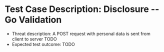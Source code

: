 # Test Case Description: Disclosure -- Go Validation
- Threat description: A POST request with personal data is sent from client to server TODO
- Expected test outcome: TODO